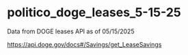 # politico_doge_leases_5-15-25

Data from DOGE leases API as of 05/15/2025

https://api.doge.gov/docs#/Savings/get_LeaseSavings
